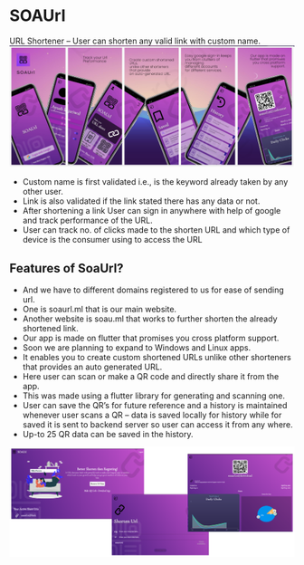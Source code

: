 # SOAUrl
URL Shortener – User can shorten any valid link with custom name.
![Phone screenshots](https://github.com/KejariwalAyush/SOAUrl/blob/master/screenshots/soaurl-phone-screenshots.PNG?raw=true)

- Custom name is first validated i.e., is the keyword already taken by any other user.
- Link is also validated if the link stated there has any data or not.
- After shortening a link User can sign in anywhere with help of google and track performance of the URL.
- User can track no. of clicks made to the shorten URL and which type of device is the consumer using to access the URL

## Features of SoaUrl?

 - And we have to different domains registered to us for ease of sending url.
 - One is soaurl.ml that is our main website.
 - Another website is soau.ml that works to further shorten the already shortened link.
 - Our app is made on flutter that promises you cross platform support.
 - Soon we are planning to expand to Windows and  Linux apps.
 - It enables you to create custom shortened URLs unlike other shorteners that provides an auto generated URL.
 - Here user can scan or make a QR code and directly share it from the app.
 - This was made using a flutter library for generating and scanning one.
 - User can save the QR’s for future reference and a history is maintained whenever user scans a QR – data is saved locally for history while for saved it is sent to backend server so user can access it from any where.
 - Up-to 25 QR data can be saved in the history.

![Web screenshots](https://github.com/KejariwalAyush/SOAUrl/blob/master/screenshots/soaurl-web-screenshots.PNG?raw=true)
